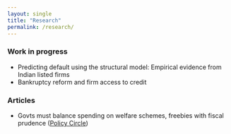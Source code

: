 ```yaml
---
layout: single
title: "Research"
permalink: /research/
---
```


### Work in progress
- Predicting default using the structural model: Empirical evidence from Indian listed firms
- Bankruptcy reform and firm access to credit

### Articles
- Govts must balance spending on welfare schemes, freebies with fiscal prudence ([Policy Circle](https://www.policycircle.org/opinion/welfare-schemes-vs-freebies/))
